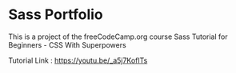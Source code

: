 # Sass Portfolio

This is a project of the freeCodeCamp.org course Sass Tutorial for Beginners - CSS With Superpowers

Tutorial Link : https://youtu.be/_a5j7KoflTs

